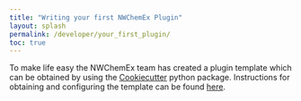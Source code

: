 ```yaml
---
title: "Writing your first NWChemEx Plugin"
layout: splash
permalink: /developer/your_first_plugin/
toc: true
---
```


To make life easy the NWChemEx team has created a plugin template which can be 
obtained by using the 
[Cookiecutter](https://cookiecutter.readthedocs.io/en/stable/) python 
package. Instructions for obtaining and configuring the template can be
found [here](https://github.com/NWChemEx/PluginTemplate).